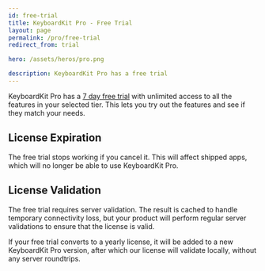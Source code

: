 ```yaml
---
id: free-trial
title: KeyboardKit Pro - Free Trial
layout: page
permalink: /pro/free-trial
redirect_from: trial

hero: /assets/heros/pro.png

description: KeyboardKit Pro has a free trial
---
```


KeyboardKit Pro has a [7 day free trial]({{site.gumroad_url}}) with unlimited access to all the features in your selected tier. This lets you try out the features and see if they match your needs.


## License Expiration

The free trial stops working if you cancel it. This will affect shipped apps, which will no longer be able to use KeyboardKit Pro.


## License Validation

The free trial requires server validation. The result is cached to handle temporary connectivity loss, but your product will perform regular server validations to ensure that the license is valid.

If your free trial converts to a yearly license, it will be added to a new KeyboardKit Pro version, after which our license will validate locally, without any server roundtrips.